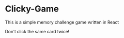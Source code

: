 # Clicky-Game

This is a simple memory challenge game written in React

Don't click the same card twice!